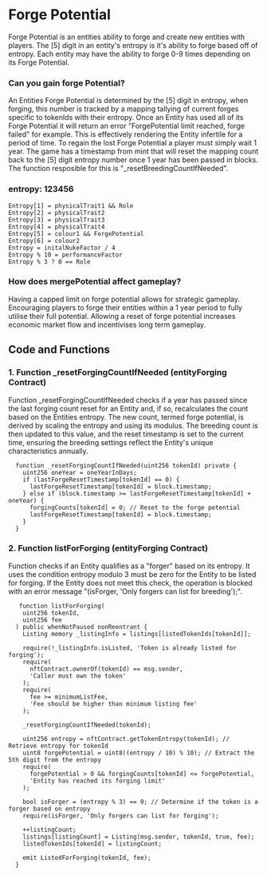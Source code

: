 # Forge Potential 

Forge Potential is an entities ability to forge and create new entities with players. The [5] digit in an entity's entropy is it's ability to forge based off of entropy. Each entity may have the ability to forge 0-9 times depending on its Forge Potential.

### Can you gain forge Potential?

An Entities Forge Potential is determined by the [5] digit in entropy, when forging, this number is tracked by a mapping tallying of current forges specific to tokenIds with their entropy.
Once an Entity has used all of its Forge Potential it will return an error "ForgePotential limit reached, forge failed" for example. This is effectively rendering the Entity infertile for a period of time. 
To regain the lost Forge Potential a player must simply wait 1 year. The game has a timestamp from mint that will reset the mapping count back to the [5] digit entropy number once 1 year has been passed in blocks. The function resposible for this is "_resetBreedingCountIfNeeded".

### entropy: 123456
```
Entropy[1] = physicalTrait1 && Role
Entropy[2] = physicalTrait2
Entropy[3] = physicalTrait3
Entropy[4] = physicalTrait4
Entropy[5] = colour1 && ForgePotential
Entropy[6] = colour2 
Entropy = initalNukeFactor / 4
Entropy % 10 = performanceFactor
Entropy % 3 ? 0 == Role
```
### How does mergePotential affect gameplay? 

Having a capped limit on forge potential allows for strategic gameplay. Encouraging players to forge their entities within a 1 year period to fully utilise their full potential. Allowing a reset of forge potential increases economic market flow and incentivises long term gameplay.

## Code and Functions

### 1. Function _resetForgingCountIfNeeded (entityForging Contract)

Function _resetForgingCountIfNeeded checks if a year has passed since the last forging count reset for an Entity and, if so, recalculates the count based on the Entities entropy. The new count, termed forge potential, is derived by scaling the entropy and using its modulus. The breeding count is then updated to this value, and the reset timestamp is set to the current time, ensuring the breeding settings reflect the Entity's unique characteristics annually.

```
  function _resetForgingCountIfNeeded(uint256 tokenId) private {
    uint256 oneYear = oneYearInDays;
    if (lastForgeResetTimestamp[tokenId] == 0) {
      lastForgeResetTimestamp[tokenId] = block.timestamp;
    } else if (block.timestamp >= lastForgeResetTimestamp[tokenId] + oneYear) {
      forgingCounts[tokenId] = 0; // Reset to the forge potential
      lastForgeResetTimestamp[tokenId] = block.timestamp;
    }
  }
```

### 2. Function listForForging (entityForging Contract)

Function checks if an Entity qualifies as a "forger" based on its entropy. It uses the condition entropy modulo 3 must be zero for the Entity to be listed for forging. If the Entity does not meet this check, the operation is blocked with an error message "(isForger, 'Only forgers can list for breeding');".

```
   function listForForging(
    uint256 tokenId,
    uint256 fee
  ) public whenNotPaused nonReentrant {
    Listing memory _listingInfo = listings[listedTokenIds[tokenId]];

    require(!_listingInfo.isListed, 'Token is already listed for forging');
    require(
      nftContract.ownerOf(tokenId) == msg.sender,
      'Caller must own the token'
    );
    require(
      fee >= minimumListFee,
      'Fee should be higher than minimum listing fee'
    );

    _resetForgingCountIfNeeded(tokenId);

    uint256 entropy = nftContract.getTokenEntropy(tokenId); // Retrieve entropy for tokenId
    uint8 forgePotential = uint8((entropy / 10) % 10); // Extract the 5th digit from the entropy
    require(
      forgePotential > 0 && forgingCounts[tokenId] <= forgePotential,
      'Entity has reached its forging limit'
    );

    bool isForger = (entropy % 3) == 0; // Determine if the token is a forger based on entropy
    require(isForger, 'Only forgers can list for forging');

    ++listingCount;
    listings[listingCount] = Listing(msg.sender, tokenId, true, fee);
    listedTokenIds[tokenId] = listingCount;

    emit ListedForForging(tokenId, fee);
  }
```

